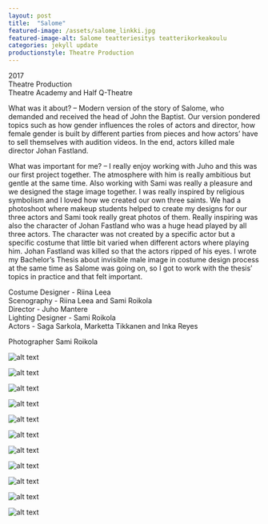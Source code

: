 ```yaml
---
layout: post
title:  "Salome"
featured-image: /assets/salome_linkki.jpg
featured-image-alt: Salome teatteriesitys teatterikorkeakoulu
categories: jekyll update
productionstyle: Theatre Production
---
```

  2017  
  Theatre Production  
  Theatre Academy and Half Q-Theatre  

  What was it about? – Modern version of the story of Salome, who demanded and received the head of John the Baptist. Our version pondered topics such as how gender influences the roles of actors and director, how female gender is built by different parties from pieces and how actors’ have to sell themselves with audition videos. In the end, actors killed male director Johan Fastland.  

  What was important for me? – I really enjoy working with Juho and this was our first project together. The atmosphere with him is really ambitious but gentle at the same time. Also working with Sami was really a pleasure and we designed the stage image together. I was really inspired by religious symbolism and I loved how we created our own three saints. We had a photoshoot where makeup students helped to create my designs for our three actors and Sami took really great photos of them. Really inspiring was also the character of Johan Fastland who was a huge head played by all three actors. The character was not created by a specific actor but a specific costume that little bit varied when different actors where playing him. Johan Fastland was killed so that the actors ripped of his eyes. I wrote my Bachelor’s Thesis about invisible male image in costume design process at the same time as Salome was going on, so I got to work with the thesis’ topics in practice and that felt important.

  Costume Designer - Riina Leea  
  Scenography - Riina Leea and Sami Roikola  
  Director - Juho Mantere  
  Lighting Designer - Sami Roikola  
  Actors - Saga Sarkola, Marketta Tikkanen and Inka Reyes  
  
Photographer Sami Roikola

![alt text](/assets/projects/salome5.jpg)

![alt text](/assets/projects/salome1.jpg)

![alt text](/assets/projects/salome2.jpg)

![alt text](/assets/projects/salome3.jpg)

![alt text](/assets/projects/salome4.jpg)

![alt text](/assets/projects/salome6.jpg)

![alt text](/assets/projects/salome7.jpg)

![alt text](/assets/projects/salome8.jpg)

![alt text](/assets/projects/salome9.jpg)

![alt text](/assets/projects/salome10.jpg)

![alt text](/assets/projects/salome11.jpg)